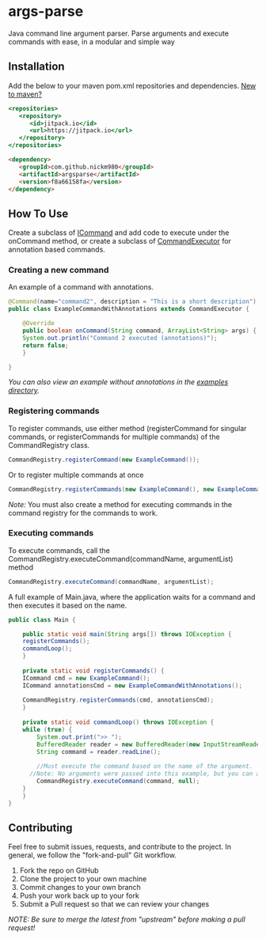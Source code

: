 # args-parse
Java command line argument parser. Parse arguments and execute commands with ease, in a modular and simple way

## Installation
Add the below to your maven pom.xml repositories and dependencies. [New to maven?](https://maven.apache.org/guides/getting-started/maven-in-five-minutes.html#the-pom)
```rhtml
<repositories>
   <repository>
      <id>jitpack.io</id>
      <url>https://jitpack.io</url>
   </repository>
</repositories>
```
```html
<dependency>
   <groupId>com.github.nickm980</groupId>
   <artifactId>argsparse</artifactId>
   <version>f8a66158fa</version>
</dependency>
```

## How To Use
Create a subclass of [ICommand](https://github.com/nickm980/argsparse/blob/7455cd396f53061f9b437416f82cf20b0c49d459/src/me/nickm980/argsparse/ICommand.java) and add code to execute under the onCommand method, or create a subclass of [CommandExecutor](https://github.com/nickm980/argsparse/blob/7455cd396f53061f9b437416f82cf20b0c49d459/src/me/nickm980/argsparse/CommandExecutor.java) for annotation based commands.

### Creating a new command
An example of a command with annotations.
```java
@Command(name="command2", description = "This is a short description")
public class ExampleCommandWithAnnotations extends CommandExecutor {

    @Override
    public boolean onCommand(String command, ArrayList<String> args) {
	System.out.println("Command 2 executed (annotations)");
	return false;
    }

}
```
*You can also view an example without annotations in the [examples directory](https://github.com/nickm980/argsparse/blob/main/src/examples/).*

### Registering commands
To register commands, use either method (registerCommand for singular commands, or registerCommands for multiple commands) of the CommandRegistry class.

```java
CommandRegistry.registerCommand(new ExampleCommand());
```

Or to register multiple commands at once
```java
CommandRegistry.registerCommands(new ExampleCommand(), new ExampleCommand1());
```
*Note:* You must also create a method for executing commands in the command registry for the commands to work.

### Executing commands
To execute commands, call the CommandRegistry.executeCommand(commandName, argumentList) method
```java
CommandRegistry.executeCommand(commandName, argumentList);
```

A full example of Main.java, where the application waits for a command and then executes it based on the name.
```java
public class Main {

    public static void main(String args[]) throws IOException {
	registerCommands();
	commandLoop();
    }
    
    private static void registerCommands() {
	ICommand cmd = new ExampleCommand();
	ICommand annotationsCmd = new ExampleCommandWithAnnotations();
	
	CommandRegistry.registerCommands(cmd, annotationsCmd);
    }
    
    private static void commandLoop() throws IOException {
	while (true) {
	    System.out.print(">> ");
	    BufferedReader reader = new BufferedReader(new InputStreamReader(System.in));
	    String command = reader.readLine();
	    
	    //Must execute the command based on the name of the argument.
      //Note: No arguments were passed into this example, but you can add that functionality if you wish
	    CommandRegistry.executeCommand(command, null);
	}
    }
}
```
## Contributing
Feel free to submit issues, requests, and contribute to the project. In general, we follow the "fork-and-pull" Git workflow.

1. Fork the repo on GitHub
2. Clone the project to your own machine
3. Commit changes to your own branch
4. Push your work back up to your fork
5. Submit a Pull request so that we can review your changes

*NOTE: Be sure to merge the latest from "upstream" before making a pull request!*
